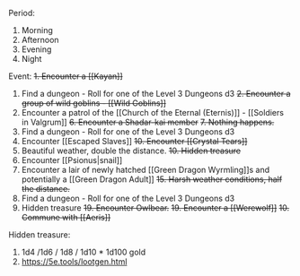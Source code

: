 Period:
1. Morning
2. Afternoon
3. Evening
4. Night

Event:
~~1. Encounter a [[Kayan]]~~
1. Find a dungeon - Roll for one of the Level 3 Dungeons d3
~~2. Encounter a group of wild goblins - [[Wild Goblins]]~~
2. Encounter a patrol of the [[Church of the Eternal (Eternis)]] - [[Soldiers in Valgrum]]
~~6. Encounter a Shadar-kai member~~
~~7. Nothing happens.~~
3. Find a dungeon - Roll for one of the Level 3 Dungeons d3
4. Encounter [[Escaped Slaves]]
~~10. Encounter [[Crystal Tears]]~~
5. Beautiful weather, double the distance.
~~10. Hidden treasure~~
6. Encounter [[Psionus|snail]]
7. Encounter a lair of newly hatched [[Green Dragon Wyrmling]]s and potentially a [[Green Dragon Adult]]
~~15. Harsh weather conditions, half the distance.~~
8. Find a dungeon - Roll for one of the Level 3 Dungeons d3 
9. Hidden treasure
~~19. Encounter Owlbear.~~
~~19. Encounter a [[Werewolf]]~~
~~10. Commune with [[Aeris]]~~

Hidden treasure:
1. 1d4 /1d6 / 1d8 / 1d10 * 1d100 gold
2. https://5e.tools/lootgen.html